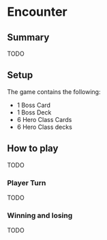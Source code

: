 # Encounter

## Summary
TODO

## Setup
The game contains the following:
 * 1 Boss Card
 * 1 Boss Deck
 * 6 Hero Class Cards
 * 6 Hero Class decks

## How to play
TODO

### Player Turn
TODO

### Winning and losing
TODO